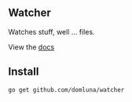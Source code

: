 Watcher
-------

Watches stuff, well ... files.

View the [docs](https://godoc.org/github.com/domluna/watcher)

## Install

```
go get github.com/domluna/watcher
```
